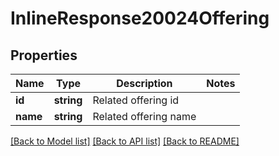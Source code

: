 # InlineResponse20024Offering

## Properties
Name | Type | Description | Notes
------------ | ------------- | ------------- | -------------
**id** | **string** | Related offering id | 
**name** | **string** | Related offering name | 

[[Back to Model list]](../README.md#documentation-for-models) [[Back to API list]](../README.md#documentation-for-api-endpoints) [[Back to README]](../README.md)


